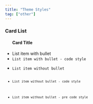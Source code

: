 ```yaml
---
title: "Theme Styles"
tag: ["other"]
---
```


### Card List

<div class="card">
    <ul>
        <h4>Card Title</h4>
            <li>List item with bullet</li>
            <li><code>List item with bullet - code style</code</li>
            <li class="nobullet">List item without bullet</li>
            <li class="nobullet"><code>List item without bullet - code style</code></li>
            <li class="nobullet"><code><pre>List item without bullet - pre code style</pre></code></li>
    </ul>
</div>